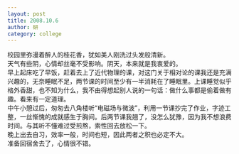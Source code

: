 ```yaml
---
layout: post
title: 2008.10.6
author: 研
category: college
---
```

校园里弥漫着醉人的桂花香，犹如美人刚洗过头发般清新。  
天气有些阴，心情却丝毫不受影响。阴天，本来就是我衷爱的。  
早上起床吃了早饭，赶着去上了近代物理的课，对这门关于相对论的课我还是充满兴趣的，无奈睡眠不足，两节课的时间至少有一半消耗在了睡眠里。上课睡觉似乎格外香甜，也不知为什么，我不由得想起别人说的一句话：做什么事都是偷着做有趣。看来有一定道理。  
中午小憩过后，匆匆去八角楼听“电磁场与微波”，利用一节课抄完了作业，字迹工整，一丝惭愧的成就感生于胸间。后两节课我翘了，没怎么犹豫，因为我不想浪费时间。与其听不懂难过受煎熬，索性回去放松一下。  
晚上出去自习，效率一般，时间也短，因此两者之积也必定不大。  
准备回宿舍去了，心情很不错。